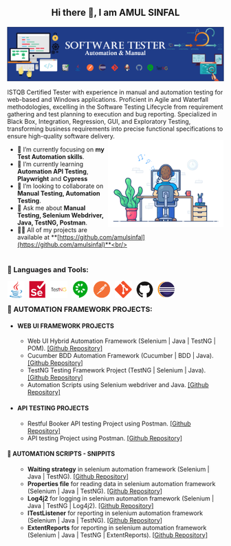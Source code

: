 <h2><p align="center">Hi there 👋, I am AMUL SINFAL</p></h2>
<!--<p align="left"> <img src="https://github.com/amulsinfal/amulsinfal/blob/main/AboutBanner.png" alt="amulsinfal" /> </p> -->
<p align="left"><img src="https://github.com/amulsinfal/amulsinfal/blob/main/AboutBanner.png" alt="amulsinfal"/></p>
ISTQB Certified Tester with experience in manual and automation testing for web-based and Windows applications. Proficient in Agile and Waterfall methodologies, excelling in the Software Testing Lifecycle from requirement gathering and test planning to execution and bug reporting. Specialized in Black Box, Integration, Regression, GUI, and Exploratory Testing, transforming business requirements into precise functional specifications to ensure high-quality software delivery.
<img align="right" alt="Coding" width="270" src="https://github.com/amulsinfal/amulsinfal/blob/main/focus-animation.gif" > <br/>

- 🔭 I’m currently focusing on **my Test Automation skills**.<br/>
- 🌱 I’m currently learning **Automation API Testing**, **Playwright** and **Cypress**<br/>
- 👯 I’m looking to collaborate on **Manual Testing, Automation Testing**.<br/>
- 💬 Ask me about **Manual Testing, Selenium Webdriver, Java, TestNG, Postman**.<br/>
- 👨‍💻 All of my projects are available at **[https://github.com/amulsinfal](https://github.com/amulsinfal)**<br/>

#
<h3 align="left">🧰 Languages and Tools:</h3>
<img align="left" alt="Java" width="40px" style="padding-right:10px;" src="https://github.com/amulsinfal/amulsinfal/blob/main/images/java-original.svg?raw=true"/>
<img align="left" alt="Selenium" width="40px" style="padding-right:10px;" src="https://github.com/amulsinfal/amulsinfal/blob/main/images/selenium-original.svg?raw=true"/>
<img align="left" alt="TestNG" width="40px" style="padding-right:10px;" src="https://github.com/amulsinfal/amulsinfal/blob/main/images/testng-icon.png?raw=true"/>
<img align="left" alt="Cucumber" width="40px" style="padding-right:10px;" src="https://github.com/amulsinfal/amulsinfal/blob/main/images/cucumber-plain.svg"/>
<img align="left" alt="Postman" width="40px" style="padding-right:10px;" src="https://github.com/amulsinfal/amulsinfal/blob/main/images/postman-original.svg"/> 
<img align="left" alt="Git" width="40px" style="padding-right:10px;" src="https://github.com/amulsinfal/amulsinfal/blob/main/images/git-original.svg" />
<img align="left" alt="GitHub" width="40px" style="padding-right:10px;" src="https://github.com/amulsinfal/amulsinfal/blob/main/images/github-original.svg" />
<img align="left" alt="Eclipse" width="40px" style="padding-right:10px;" src="https://github.com/amulsinfal/amulsinfal/blob/main/images/eclipse-original.svg" />
<br />

#
<article>
<h3>🔭 AUTOMATION FRAMEWORK PROJECTS: </h3>
  <ul>
  <li><h4>WEB UI FRAMEWORK PROJECTS</h4></li>
    <ul style="list-style-type:circle">
      <li> Web UI Hybrid Automation Framework (Selenium | Java | TestNG | POM). <a href="https://github.com/amulsinfal/Hybrid-selenium-automation-framework-automationexercise.com">[Github Repository]</a> </li>
      <li> Cucumber BDD Automation Framework (Cucumber | BDD | Java). <a href="https://github.com/amulsinfal/cucumber-bdd-framework-saucedemo.com">[Github Repository]</a> </li>
      <li> TestNG Testing Framework Project (TestNG | Selenium | Java). <a href="https://github.com/amulsinfal/TestNG-testing-framework-using-selenium-api">[Github Repository]</a> </li>
      <li> Automation Scripts using Selenium webdriver and Java. <a href="https://github.com/amulsinfal/Automated-test-cases-using-selenium-java-www.automationexercise.com">[Github Repository]</a> </li>
    </ul>
  </ul>
  <ul>
  <li><h4>API TESTING PROJECTS </h4></li>
    <ul style="list-style-type:circle">
      <li> Restful Booker API testing Project using Postman. <a href="https://github.com/amulsinfal/Restful_Booker_API_testing">[Github Repository]</a> </li>  
      <li> API testing Project using Postman. <a href="https://github.com/amulsinfal/postman_api_testing_collections">[Github Repository]</a> </li>
    </ul>	
  </ul>
</article>

<article>
<h4>🔭 AUTOMATION SCRIPTS - SNIPPITS</h4>
<ul>
  <ul style="list-style-type:circle">
        <li> <b>Waiting strategy</b> in selenium automation framework (Selenium | Java | TestNG). <a href="https://github.com/amulsinfal/selenium-automation-implementing-selenium-explicit-and-implicit-wait">[Github Repository]</a> </li>
        <li> <b>Properties file</b> for reading data in selenium automation framework (Selenium | Java | TestNG). <a href="https://github.com/amulsinfal/selenium-automation-reading-data-from-properties-file">[Github Repository]</a> </li>
        <li> <b>Log4j2</b> for logging in selenium automation framework (Selenium | Java | TestNG | Log4j2). <a href="https://github.com/amulsinfal/selenium-automation-logging-using-log4j2">[Github Repository]</a> </li>
        <li> <b>ITestListener</b> for reporting in selenium automation framework (Selenium | Java | TestNG). <a href="https://github.com/amulsinfal/selenium-automation-ITestListener-integration">[Github Repository]</a> </li>
        <li> <b>ExtentReports</b> for reporting in selenium automation framework (Selenium | Java | TestNG | ExtentReports). <a href="https://github.com/amulsinfal/selenium-automation-generating-reports-using-extentreports">[Github Repository]</a> </li>
  </ul>
</ul>
</article>
